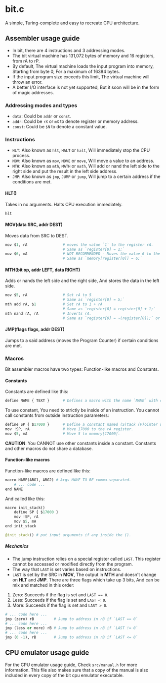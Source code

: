 # bit.c
A simple, Turing-complete and easy to recreate CPU architecture.

## Assembler usage guide
- In bit, there are 4 instructions and 3 addressing modes. 
- The bit virtual machine has 131,072 bytes of memory and 16 registers, from rA to rP.
- By default, The virtual machine loads the input program into memory, Starting from byte 0, For a maximum of 16384 bytes.
- If the input program size exceeds this limit, The virtual machine will throw an error.
- A better I/O interface is not yet supported, But it soon will be in the form of magic addresses.

### Addressing modes and types
- `data`: Could be `addr` or `const`.
- `addr`: Could be `rX` or `mX` to denote register or memory address.
- `const`: Could be `$N` to denote a constant value.

### Instructions
- `HLT`: Also known as `hlt`, `HALT` or `halt`, Will immediately stop the CPU process.
- `MOV`: Also known as `mov`, `MOVE` or `move`, Will move a value to an address.
- `MTH`: Also known as `mth`, `MATH` or `math`, Will add or nand the left side to the right side and put the result in the left side address.
- `JMP`: Also known as `jmp`, `JUMP` or `jump`, Will jump to a certain address if the conditions are met.

#### HLT()
Takes in no arguments. Halts CPU execution immediately.
```py
hlt
```

#### MOV(data SRC, addr DEST)
Moves data from SRC to DEST.
```py
mov $1, rA                # moves the value `1` to the register rA.
                          # Same as `register[0] = 1;`
mov $6, mA                # NOT RECOMMENDED - Moves the value 6 to the memory address pointed to by rA.
                          # Same as `memory[register[0]] = 6;`
```

#### MTH(bit op, addr LEFT, data RIGHT)
Adds or nands the left side and the right side, And stores the data in the left side.
```py
mov $5, rA                # Set rA to 5
                          # Same as `register[0] = 5;`
mth add rA, $1            # Set rA to 1 + rA
                          # Same as `register[0] = register[0] + 1;`
mth nand rA, rA           # Inverts rA.
                          # Same as `register[0] = ~(register[0]);` or `register[0] = ~(register[0] & register[0]);`
```

#### JMP(__flags__ flags, addr DEST)
Jumps to a said address (moves the Program Counter) if certain conditions are met.

### Macros
Bit assembler macros have two types: Function-like macros and Constants.

#### Constants
Constants are defined like this:
```py
define NAME { TEXT }      # Defines a macro with the name `NAME` with content being `TEXT`
```
To use constant, You need to strictly be inside of an instruction. You cannot call constants from outside instruction parameters:
```py
define SP { $17000 }      # Define a constant named (S)tack (P)ointer with the value being a constant 17000.
mov !SP, rA               # Move 17000 to the rA register.
mov $5, mA                # Move 5 to memory[17000].
```

**CAUTION**: You CANNOT use other constants inside a constant. Constants and other macros do not share a database.

#### Function-like macros
Function-like macros are defined like this:
```py
macro NAME(ARG1, ARG2) # Args HAVE TO BE comma-separated.
    # ... code ...
end NAME
```

And called like this:
```py
macro init_stack()
    define SP { $17000 }
    mov !SP, rA
    mov $5, mA
end init_stack

@init_stack() # put input arguments if any inside the ().
```

##### Mechanics
- The jump instruction relies on a special register called `LAST`. This register cannot be accessed or modified directly from the program.
- The way that `LAST` is set varies based on instructions.
- `LAST` is set by the SRC in **MOV**, The output in **MTH** and doesn't change on **HLT** and **JMP**.
There are three flags which take up 3 bits, And can be mix and matched in this order:
1. Zero: Succeeds if the flag is set and `LAST == 0`.
2. Less: Succeeds if the flag is set and `LAST < 0`.
2. More: Succeeds if the flag is set and `LAST > 0`.
```py
# ... code here ...
jmp (zero) rB         # Jump to address in rB if `LAST == 0`
# ... code here ...
jmp (less or more) rB # Jump to address in rB if `LAST != 0`
# ... code here ...
jmp (0 -1), rB        # Jump to address in rB if `LAST <= 0`
```

## CPU emulator usage guide
For the CPU emulator usage guide, Check `src/manual.h` for more information. This file also makes sure that a copy of the manual is also included in every copy of the bit cpu emulator executable.